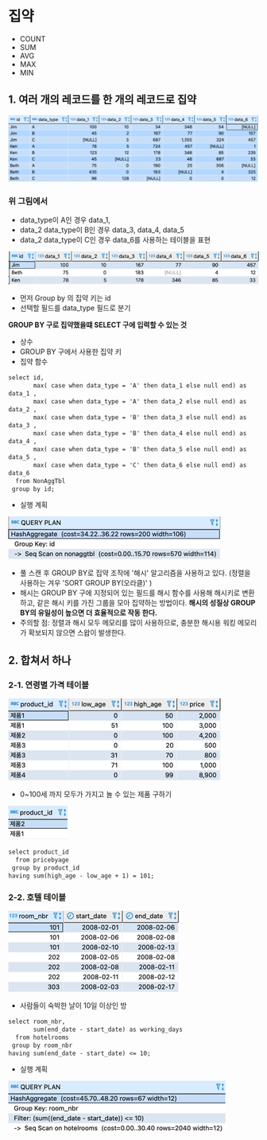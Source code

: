 # 집약

- COUNT
- SUM
- AVG
- MAX
- MIN
## 1. 여러 개의 레코드를 한 개의 레코드로 집약

![img.png](img.png)

### 위 그림에서 
- data_type이 A인 경우 data_1,  
- data_2 data_type이 B인 경우 data_3, data_4, data_5 
- data_2 data_type이 C인 경우 data_6를 사용하는 테이블을 표현

![img_1.png](img_1.png)
- 먼저 Group by 의 집약 키는 id
- 선택할 필드를 data_type 필드로 분기

**GROUP BY 구로 집약했을떄 SELECT 구에 입력할 수 있는 것**
- 상수
- GROUP BY 구에서 사용한 집약 키
- 집약 함수
```roomsql
select id, 
       max( case when data_type = 'A' then data_1 else null end) as data_1 , 
       max( case when data_type = 'A' then data_2 else null end) as data_2 , 
       max( case when data_type = 'B' then data_3 else null end) as data_3 , 
       max( case when data_type = 'B' then data_4 else null end) as data_4 , 
       max( case when data_type = 'B' then data_5 else null end) as data_5 , 
       max( case when data_type = 'C' then data_6 else null end) as data_6 
  from NonAggTbl
 group by id;
```
- 실행 계획

![img_2.png](img_2.png)
- 풀 스캔 후 GROUP BY로 집약 조작에 '해시' 알고리즘을 사용하고 있다.
  (정렬을 사용하는 겨우 'SORT GROUP BY(오라클)' )
- 해시는 GROUP BY 구에 지정되어 있는 필드를 해시 함수를 사용해 해시키로 변환하고, 같은 해시 키를 가진 그룹을 모아 집약하는 방법이다.
__해시의 성질상 GROUP BY의 유일성이 높으면 더 효율적으로 작동 한다.__
- 주의할 점: 정렬과 해시 모두 메모리를 많이 사용하므로, 충분한 해시용 워킹 메모리가 확보되지 않으면 스왑이 발생한다. 

## 2. 합쳐서 하나
### 2-1. 연령별 가격 테이블
![img_3.png](img_3.png)
- 0~100세 까지 모두가 가지고 놀 수 있는 제품 구하기

![img_4.png](img_4.png)
```roomsql
select product_id
  from pricebyage
 group by product_id 
having sum(high_age - low_age + 1) = 101;
```
### 2-2. 호텔 테이블
![img_5.png](img_5.png)

- 사람들이 숙박한 날이 10일 이상인 방
```roomsql
select room_nbr,
       sum(end_date - start_date) as working_days
  from hotelrooms 
 group by room_nbr
having sum(end_date - start_date) <= 10;
```
- 실행 계획

![img_6.png](img_6.png)